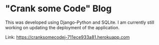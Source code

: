# "Crank some Code" Blog
This was developed using Django-Python and SQLite. I am currently still working on updating the deployment of the 
application. 

Link: https://cranksomecodej-711ece933a81.herokuapp.com